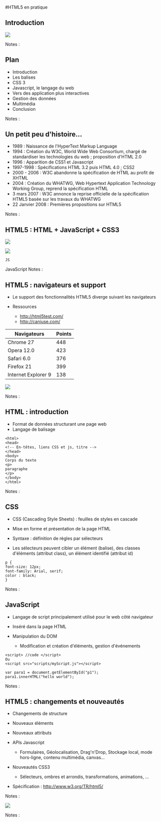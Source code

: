 #HTML5 en pratique

<!-- .slide: class="page-title" -->



## Introduction


![](ressources/images/02_introduction-100002010000020000000200EB9C62D4.png)

Notes :




## Plan

- Introduction
- Les balises
- CSS 3
- Javascript, le langage du web
- Vers des application plus interactives
- Gestion des données 
- Multimédia
- Conclusion

Notes :




## Un petit peu d'histoire...

- 1989 : Naissance de l'HyperText Markup Language
- 1994 : Création du W3C, World Wide Web Consortium, chargé de standardiser les technologies du web ; proposition d'HTML 2.0
- 1996 : Apparition de CSS1 et Javascript
- 1997-1998 : Spécifications HTML 3.2 puis HTML 4.0 ; CSS2 
- 2000 - 2006 : W3C abandonne la spécification de HTML au profit de XHTML 
- 2004 : Création du WHATWG, Web Hypertext Application Technology Working Group, reprend la spécification HTML
- 3 mars 2007 : W3C annonce la reprise officielle de la spécification HTML5 basée sur les travaux du WHATWG
- 22 Janvier 2008 : Premières propositions sur HTML5

Notes :




## HTML5 : HTML + JavaScript + CSS3



![](ressources/images/02_introduction-100002010000020000000200EB9C62D4.png)


![](ressources/images/02_introduction-1000020100000080000000809FDD08C8.png)

```
JS
```
JavaScript
Notes :




## HTML5 : navigateurs et support 

- Le support des fonctionnalités HTML5 diverge suivant les navigateurs

- Ressources 
	- http://html5test.com/
	- http://caniuse.com/ 


|Navigateurs|Points|
|---|---|
|Chrome 27|448|
|Opera 12.0|423|
|Safari 6.0|376|
|Firefox 21|399|
|Internet Explorer 9|138|

![](ressources/images/02_introduction-TablePreview1.svm)

Notes :




## HTML : introduction

- Format de données structurant une page web
- Langage de balisage

```
<html>
<head>
<!-- En-têtes, liens CSS et js, titre -->
</head>
<body>
Corps du texte
<p>
paragraphe
</p>
</body>
</html>
```

Notes :




## CSS

- CSS (Cascading Style Sheets) : feuilles de styles en cascade
- Mise en forme et présentation de la page HTML
- Syntaxe : définition de règles par sélecteurs 

- Les sélecteurs peuvent cibler un élément (balise), des classes d'éléments (attribut class), un élément identifié (attribut id)

```
p { 
font-size: 12px; 
font-family: Arial, serif;
color : black; 
}
```

Notes :




## JavaScript

- Langage de script principalement utilisé pour le web côté navigateur
- Inséré dans la page HTML

- Manipulation du DOM
	- Modification et création d'éléments, gestion d'événements 


```
<script> //code </script>
Ou 
<script src="scripts/myScript.js"></script>
```

```
var para1 = document.getElementById("p1");
para1.innerHTML("hello world");

```

Notes :




## HTML5 : changements et nouveautés

- Changements de structure
- Nouveaux éléments
- Nouveaux attributs
- APIs Javascript
	- Formulaires, Géolocalisation, Drag'n'Drop, Stockage local, mode hors-ligne, contenu multimédia, canvas…

- Nouveautés CSS3
	- Sélecteurs, ombres et arrondis, transformations, animations, ... 


- Spécification : http://www.w3.org/TR/html5/

Notes :






![](ressources/images/02_introduction-1000020100000100000001003A063607.png)

Notes :




<!-- .slide: class="page-questions" -->



<!-- .slide: class="page-tp1" -->